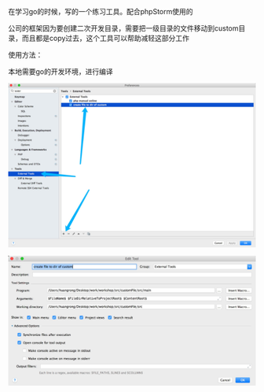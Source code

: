 
在学习go的时候，写的一个练习工具。配合phpStorm使用的

公司的框架因为要创建二次开发目录，需要把一级目录的文件移动到custom目录，而且都是copy过去，这个工具可以帮助减轻这部分工作



使用方法：

本地需要go的开发环境，进行编译



![2.jpg](https://raw.githubusercontent.com/mh1988/coder_tools/master/golang/create_custome_file_for_EcStore/img/1.jpg)

![2.jpg](https://raw.githubusercontent.com/mh1988/coder_tools/master/golang/create_custome_file_for_EcStore/img/2.jpg)